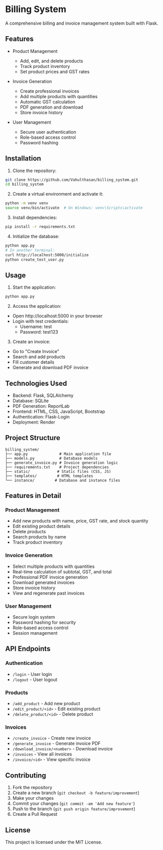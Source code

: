 # Billing System

A comprehensive billing and invoice management system built with Flask.

## Features

- Product Management
  - Add, edit, and delete products
  - Track product inventory
  - Set product prices and GST rates

- Invoice Generation
  - Create professional invoices
  - Add multiple products with quantities
  - Automatic GST calculation
  - PDF generation and download
  - Store invoice history

- User Management
  - Secure user authentication
  - Role-based access control
  - Password hashing

## Installation

1. Clone the repository:
```bash
git clone https://github.com/Vahulthasan/billing_system.git
cd billing_system
```

2. Create a virtual environment and activate it:
```bash
python -m venv venv
source venv/bin/activate  # On Windows: venv\Scripts\activate
```

3. Install dependencies:
```bash
pip install -r requirements.txt
```

4. Initialize the database:
```bash
python app.py
# In another terminal:
curl http://localhost:5000/initialize
python create_test_user.py
```

## Usage

1. Start the application:
```bash
python app.py
```

2. Access the application:
- Open http://localhost:5000 in your browser
- Login with test credentials:
  - Username: test
  - Password: test123

3. Create an invoice:
- Go to "Create Invoice"
- Search and add products
- Fill customer details
- Generate and download PDF invoice

## Technologies Used

- Backend: Flask, SQLAlchemy
- Database: SQLite
- PDF Generation: ReportLab
- Frontend: HTML, CSS, JavaScript, Bootstrap
- Authentication: Flask-Login
- Deployment: Render

## Project Structure

```
billing_system/
├── app.py              # Main application file
├── models.py           # Database models
├── generate_invoice.py # Invoice generation logic
├── requirements.txt    # Project dependencies
├── static/            # Static files (CSS, JS)
├── templates/         # HTML templates
└── instance/         # Database and instance files
```

## Features in Detail

### Product Management
- Add new products with name, price, GST rate, and stock quantity
- Edit existing product details
- Delete products
- Search products by name
- Track product inventory

### Invoice Generation
- Select multiple products with quantities
- Real-time calculation of subtotal, GST, and total
- Professional PDF invoice generation
- Download generated invoices
- Store invoice history
- View and regenerate past invoices

### User Management
- Secure login system
- Password hashing for security
- Role-based access control
- Session management

## API Endpoints

### Authentication
- `/login` - User login
- `/logout` - User logout

### Products
- `/add_product` - Add new product
- `/edit_product/<id>` - Edit existing product
- `/delete_product/<id>` - Delete product

### Invoices
- `/create_invoice` - Create new invoice
- `/generate_invoice` - Generate invoice PDF
- `/download_invoice/<number>` - Download invoice
- `/invoices` - View all invoices
- `/invoice/<id>` - View specific invoice

## Contributing

1. Fork the repository
2. Create a new branch (`git checkout -b feature/improvement`)
3. Make your changes
4. Commit your changes (`git commit -am 'Add new feature'`)
5. Push to the branch (`git push origin feature/improvement`)
6. Create a Pull Request

## License

This project is licensed under the MIT License. 